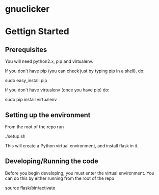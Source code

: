 gnuclicker
==========

Gettign Started
==================

Prerequisites
-----------------

You will need python2.x, pip and virtualenv.

If you don't have pip (you can check just by typing pip in a shell), do:

sudo easy_install pip

If you don't have virtualenv (once you have pip) do:

sudo pip install virtualenv


Setting up the environment
---------------------------

From the root of the repo run 

./setup.sh

This will create a Python virtual environment, and install flask in it.


Developing/Running the code
--------------------------------

Before you begin developing, you must enter the virtual environment. You can do this by either running from the root of the repo

source flask/bin/activate
